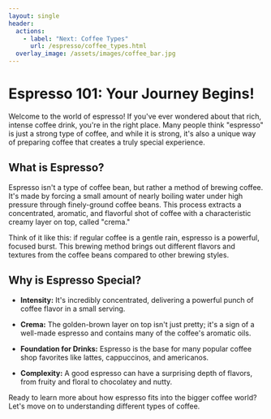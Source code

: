 ```yaml
---
layout: single
header:
  actions:
    - label: "Next: Coffee Types"
      url: /espresso/coffee_types.html
  overlay_image: /assets/images/coffee_bar.jpg
---
```

# Espresso 101: Your Journey Begins!

Welcome to the world of espresso! If you've ever wondered about that rich, intense coffee drink, you're in the right place. Many people think "espresso" is just a strong type of coffee, and while it is strong, it's also a unique way of preparing coffee that creates a truly special experience.

## What is Espresso?

Espresso isn't a type of coffee bean, but rather a method of brewing coffee. It's made by forcing a small amount of nearly boiling water under high pressure through finely-ground coffee beans. This process extracts a concentrated, aromatic, and flavorful shot of coffee with a characteristic creamy layer on top, called "crema."

Think of it like this: if regular coffee is a gentle rain, espresso is a powerful, focused burst. This brewing method brings out different flavors and textures from the coffee beans compared to other brewing styles.

## Why is Espresso Special?

* **Intensity:** It's incredibly concentrated, delivering a powerful punch of coffee flavor in a small serving.

* **Crema:** The golden-brown layer on top isn't just pretty; it's a sign of a well-made espresso and contains many of the coffee's aromatic oils.

* **Foundation for Drinks:** Espresso is the base for many popular coffee shop favorites like lattes, cappuccinos, and americanos.

* **Complexity:** A good espresso can have a surprising depth of flavors, from fruity and floral to chocolatey and nutty.

Ready to learn more about how espresso fits into the bigger coffee world? Let's move on to understanding different types of coffee.
